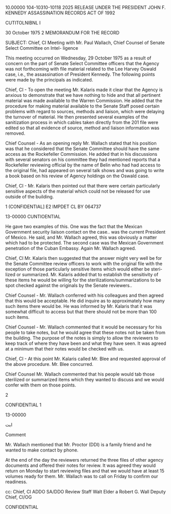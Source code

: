 10.00000
104-10310-10118 2025 RELEASE UNDER THE PRESIDENT JOHN F. KENNEDY ASSASSINATION RECORDS ACT OF 1992

CUTITOLNIBNL I

30 October 1975
2
MEMORANDUM FOR THE RECORD

SUBJECT: Chief, CI Meeting with Mr. Paul Wallach, Chief
Counsel of Senate Select Committee on Intel-
ligence

This meeting occurred on Wednesday, 29 October 1975
as a result of concern on the part of Senate Select
Committee officers that the Agency was not forthcoming
with file material related to the Lee Harvey Oswald case,
i.e., the assassination of President Kennedy. The
following points were made by the principals as indicated.

Chief, CI - To open the meeting Mr. Kalaris made it clear
that the Agency is anxious to demonstrate that we have
nothing to hide and that all pertinent material was made
available to the Warren Commission. He added that the
procedure for making material available to the Senate
Staff posed certain problems with regard to sources,
methods and liaison, which were delaying the turnover of
material. He then presented several examples of the
sanitization process in which cables taken directly from
the 201 file were edited so that all evidence of source,
method and liaison information was removed.

Chief Counsel - As an opening reply Mr. Wallach stated
that his position was that he considered that the Senate
Committee should have the same access as the Rockefeller
Commission. He added that in his discussions with several
senators on his committee they had mentioned reports that
a Rockefeller reviewing official by the name of Belin who
had had access to the original file, had appeared on several
talk shows and was going to write a book based on his
review of Agency holdings on the Oswald case.

Chief, CI - Mr. Kalaris then pointed out that there were
certain particularly sensitive aspects of the material
which could not be released for use outside of the building.

1
(CONFIDENTIAL]
E2 IMPDET
CL BY 064737

13-00000
CUNTIOENTIAL

He gave two examples of this. One was the fact that the
Mexican Government security liaison contact on the case..
was the current President of Mexico. He said, and Mr.
Wallach agreed, this was obviously a matter which had to
be protected. The second case was the Mexican Government
penetration of the Cuban Embassy. Again Mr. Wallach
agreed.

Chief, CI Mr. Kalaris then suggested that the answer
might very well be for the Senate Committee review officers
to work with the original file with the exception of those
particularly sensitive items which would either be steri-
lized or summarized. Mr. Kalaris added that to establish
the sensitivity of these items he would be willing for
the sterilizations/summarizations to be spot checked against
the originals by the Senate reviewers..

Chief Counsel - Mr. Wallach conferred with his colleagues
and then agreed that this would be acceptable. He did
inquire as to approximately how many such items there would
be. He was informed by Mr. Kalaris that it was somewhat
difficult to access but that there should not be more than
100 such items.

Chief Counsel - Mr. Wallach commented that it would be
necessary for his people to take notes, but he would agree
that these notes not be taken from the building. The
purpose of the notes is simply to allow the reviewers to
keep track of where they have been and what they have seen.
It was agreed at a minimum that their notes would be checked
with us.

Chief, CI - At this point Mr. Kalaris called Mr. Blee and
requested approval of the above procedure. Mr. Blee
concurred.

Chief Counsel Mr. Wallach commented that his people would
tab those sterilized or summarized items which they wanted
to discuss and we would confer with them on those points.

2

CONFIDENTIAL 1

13-00000

ابت

Comment

Mr. Wallach mentioned that Mr. Proctor (DDI) is a
family friend and he wanted to make contact by phone.

At the end of the day the reviewers returned the
three files of other agency documents and offered their
notes for review. It was agreed they would return on
Monday to start reviewing files and that we would have
at least 15 volumes ready for them. Mr. Wallach was to
call on Friday to confirm our readiness.

cc: Chief, CI
ADDO
SA/DDO
Review Staff Walt Elder
a
Robert G. Wall
Deputy Chief, CI/OG

CONFIDENTIAL
